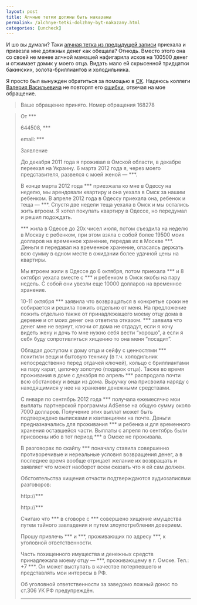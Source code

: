 ```yaml
---
layout: post
title: Алчные тетки должны быть наказаны
permalink: /alchnye-tetki-dolzhny-byt-nakazany.html
categories: [uncheck]
---
```



И шо вы думали? Таки <a href="/alchnye-tetki.html">алчная тетка из предыдущей записи</a> приехала и привезла мне должных денег как обещала? Отнюдь. Вместо этого она со своей не менее алчной мамашей нафигарила исков на 100500 денег и отжимает домик у моего отца. Видать мало ей скрысенной тридцатки бакинских, золота-бриллиантов и холодильника.


Я просто был вынужден обратиться за помощью в <a href="http://sledcom.ru/">СК</a>. Надеюсь коллеги <a href="/samodajkin-valerij-vasilevich.html">Валерия Васильевича</a> не повторят его <a href="/oshibki-v-dannyx-o-lichnosti-sostava-prestupleniya-ne-obrazuyut.html">ошибки</a>, отвечая на мое обращение. 

<blockquote>
Ваше обращение принято. Номер обращения 168278
</blockquote>
<blockquote>
От ***

644508, ***

email: ***


Заявление


До декабря 2011 года я проживал в Омской области, в декабре переехал на Украину. 6 марта 2012 года я, через моего представителя, развелся с моей женой &#8212; ***.


В конце марта 2012 года *** приезжала ко мне в Одессу на неделю, мы арендовали квартиру и она уехала в Омск за нашим ребенком. В апреле 2012 года в Одессу приехала она, ребенок и теща &#8212; ***. Спустя две недели теща уехала в Омск и мы остались жить втроем. Я хотел покупать квартиру в Одессе, но передумал и решил подождать.


*** жила в Одессе до 20х чисел июля, потом съездила на неделю в Москву с ребенком, при этом взяла с собой более 19500 моих долларов на временное хранение, передав их в Москве ***. Деньги я передавал на временное хранение, опасаясь держать всю сумму в одном месте в ожидании более удачной цены на квартиры.


Мы втроем жили в Одессе до 6 октября, потом приехала *** и 8 октября уехала вместе с *** и ребенком в Омск якобы на пару недель. С собой они увезли еще 10000 долларов на временное хранение.


10-11 октября *** заявила что возвращаться в конкретые сроки не собирается и решила пожить отдельно от меня. На предложение пожить отдельно также от принадлежащего моему отцу дома в деревне и от моих денег она ответила отказом. *** заявила что денег мне не вернут, ключи от дома не отдадут, если я хочу видеть жену и дочь то мне нужно себя вести “хорошо”, а если я себя буду сопротивляться хищению то она меня “посадит”.


Обладая доступом к дому отца и сейфу с ценностями *** похитили вещи и бытовую технику (в т.ч. холодильник непосредственно перед отдачей ключей), кольцо с бриллиантами на пару карат, цепочку золотую (подарок отца). Также во время проживания в доме с декабря по апрель *** распродала почти всю обстановку и вещи из дома. Выручку она присвоила наряду с находящимися у нее на хранении денежными средствами.


С января по сентябрь 2012 года *** получала ежемесячно мои выплаты партнерской программы AdSense на общую сумму около 7000 долларов. Получение этих выплат может быть подтверждено выписками и квитанциями на почте. Деньги предназначались для проживания *** и ребенка и для временного хранения оставшейся части. Выплаты с апреля по сентябрь были присвоены ибо в тот период *** в Омске не проживала.


В разговорах по скайпу *** поначалу ставила совершенно противоречивые и нереальные условия возвращения денег, а в последнее время вообще отрицает желание их возвращать и заявляет что может наоборот всем сказать что я ей сам должен. 


Обстоятельства хищения отчасти подтверждаются аудиозаписями разговоров:

http://***

http://***


Считаю что *** в сговоре с *** совершено хищение имущества путем тайного завладения и путем злоупотребления доверием.


Прошу привлечь *** и ***, проживающих по адресу ***, к уголовной ответственности.


Часть похищенного имущества и денежных средств принадлежала моему отцу &#8212; ***, проживающему в г. Омске. Тел.: +7 ***. Он может выступать в качестве потерпевшего и представлять мои интересы в РФ.


Об уголовной ответственности за заведомо ложный донос по ст.306 УК РФ предупреждён.


***
</blockquote>
